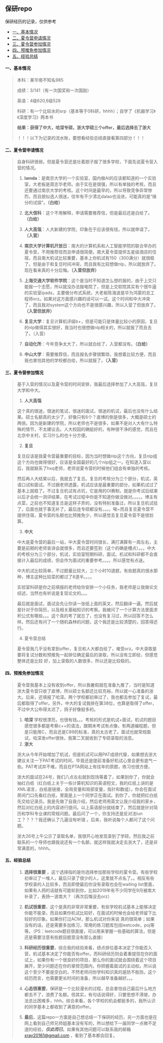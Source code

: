 ## 保研repo
保研经历的记录，仅供参考

*  [一、基本情况](#1)
*  [二、夏令营申请情况](#2)
*  [三、夏令营参加情况](#3) 
*  [四、预推免参加情况](#4)
*  [五、经验总结](#5)  

<h4 id="1">一、基本情况</h4>

> 本科：某华南不知名985
>
> 成绩：3/141（有一次国奖和一次国励） 
>
> 英语：4级620,6级528
>
> 科研：有一个比较水的srp（基本等于0科研，hhhh）；自学了《机器学习》《深度学习》两本书
>
> **结果：获得了中大，哈深专硕，浙大学硕三个offer，最后选择去了浙大**
>
> ！！！以下为记录的流水账，要想看经验总结直接看第四部分！！！

<h4 id="2">二、夏令营申请情况</h4>

> 自身科研很弱，但是夏令营还是壮着胆子报了很多学校，下面先说夏令营入营的情况。
>
> 1. **lamda**：是南京大学的一个实验室，国内做AI的应该都知道的一个实验室，大老板是周志华老师。由于实在是很强，所以有单独的考核，而且还要通过南京大学的考核。这个时间是最早的，所以导致竞争异常惨烈，而且貌似选人很迷，往年有不少清北dalao也没进，可能真的是“缘分的试探”。**（白给）**
>
> 2. **北大信科**：这个不用解释，申请需要推荐信，但是最后还是白给了。**（白给）**
>
> 3. **人大高瓴**：人大新建的学院，印象在于应该很有钱，所以就申请了。**（入营）**
>
> 4. **南京大学计算机开放日**：南大的计算机系和人工智能学院的联合举办的夏令营，不用推荐信而且申请很简便。南大夏令营提供五星级酒店的住宿，而且南大机试比较重要，基本上你机试有150（300满分）就很稳了。但是由于和复旦时间冲突，而且我有比较想做nlp，所以就放弃了。现在看来真的十分后悔。**（入营但放弃）**
>
> 5. **上海交通大学软件学院**：这个是当时不知道怎么想的报的，由于上交只能报一个志愿，所以就没办法报电院了，但是上交软院其实有个很牛逼的实验室ipads，主要做分布式系统，大老板陈海波是华为鸿蒙的总工程师orz。如果对这方面感兴趣的话可以一试。这个时间和中大冲突了，而且我对system这个方向也不是很感兴趣，所以入营了但放弃了。**（入营但放弃）**
>
> 6. **复旦大学**：复旦计算机评级b+，但是可能只是体量比较小的原因，复旦的nlp做得其实很好，我当时也很想做nlp相关的，所以就报了而且去了。（入营）
>
> 7. **自动化所**：今年竞争太大了，所以就白给了，入营都没有。**（白给）**
>
> 8. **中山大学**：需要推荐信，而且报名步骤很繁琐，我想着比较方便，而且我也害怕其他的学校都白给，所以就报了。**（入营）**
>

<h4 id="3">三、夏令营参加情况</h4>

> 基于入营的情况以及夏令营的时间安排，我最后选择参加了人大高瓴，复旦大学和中大。
>
> 1. **人大高瓴**
>
>这个真的很迷，很迷的笔试，很迷的面试，很迷的机试，最后也没有什么结果。硕士名额真的太少了，好像只有6个？直博的倒是很多，大概是硕士的两倍。因为是新建的学院，所以老师也不是很多，如果不是对人大有什么特殊的情节，不太建议去。人大校园的确挺好的，有种很干净的感觉，而且在北京中关村，实习什么的也十分方便。
>
>
> 2. **复旦**
>
>复旦应该是我夏令营最重要的目标，因为当时想做nlp这个方向，复旦nlp组这个方向也做得很好，应该是全国最好的几个nlp组之一。在知道入营以后，我就联系了hxq老师，老师说夏令营的时候他们组会有单独的考核。
>
>然后再人大结束以后，我就去了复旦。复旦的考核分为三个部分，机试，英语口试和面试。不过据老师透露，机试应该是最重要的部分，如果机试过了基本上就稳了。不过复旦机试有点坑，它是用的OI赛制，就是你考试后结束以后才会统一测评结果，在考试过程中你是不知道你做没做对。。。。。博主有点菜，之前也不知道复旦是这样子弄的，没有特别准备过，所以复旦机试挂了，后面也就于事无补了。最后连专硕都没有。。。。唉~而且复旦夏令营不提供住宿，夏令营的名额也比预推免少，所以感觉去复旦夏令营不是很划算。
>
> 3. **中大**
>
>中大是夏令营的最后一站，中大夏令营时间很长，满打满算有一周左右，主要是前期的老师宣讲会就很多，而且还要签到（这个的确是槽点）。。。中大的考核分为三个部分，机试，实验室短期科研，面试。机试和科研都不会直接计入最后的成绩，但会作为面试的重要参考。。。。所以感觉有点迷。
>
> 中大机试比较简单，不过题量比较大，三个小时10道题，有些题真的很水那种，博主这种比较菜的都过了8道半。。。。
>
> 实验室科研是你之前填报的老师给你安排一个小任务，我老师是让我做论文综述，当然也有听说是复现论文的。。。
>
> 最后就是面试，面试会先让你读一张纸上面的英文，然后翻译一遍。然后就是针对于你简历，以及相关基础知识的考察。我被问了一个计算方法里面求积公式有哪些。。。这个真的考了就忘了，也没有复习过，所以回答不怎么样。然后还有问了一个随机森林的问题，这个我还是比较清楚的，回答得还行。
>
> 4. 夏令营总结
>
> 夏令营我几乎没有拿到offer，复旦和人大都白给了，难受orz。中大录取是要将复试分数和预推免一起排位确定最后的录取，所以没有立即给，但感觉整体还是比较
好，加上录取的人数很多，所以还是比较稳的。 
>
>
<h4 id="4">四、预推免参加情况</h4>

> 夏令营我基本上没有收到offer，所以我暑假就在准备九推了，当时是知道浙大夏令营只收了直博，所以硕士名额还比较充裕，所以就一心准备的浙大。后来，还填报了哈深。两个学校都初审过了，我也都去参加了复试，最后都取得了offer。另外，中大的复试我排在第38位，也算是取得了offer，不过中大公布得太迟了，鸽子好像挺多的。
>
> 1. **哈深**
> 学校很漂亮，也很有钱。。。考核的形式是机试+面试，机试的题目感觉很多都是考察c++的语法，跟期末考试有点像，有两道编程题，但是只能用C，而且还是C89的标准，真的太古老了。面试也就常规面试，哈深发offer很快，我第二天就收到了专硕录取的消息。
> 2. **浙大**
>
> 浙大从今年开始增加了机试，但是机试可以用PAT成绩代替，如果想去浙大建议关注一下PAT考试的时间，毕竟还是提前准备好机试心里会更有底气一些。PAT考试并不难，而且在PTA网站上有往年的原题，练习也很方便。
>
> 浙大的面试在24号，我们八点左右就到现场等着了，如果到你了，你就会抽红白纸（红白纸上关于一些计算机知识的英语短文，我的红纸上讲的是XML语言，白纸是链接，全局变量和局部变量，指针和数组）。你会在面试房间门口先看红白纸，里面是上一个同学正在面试。到你了，你就把红白纸先交给记录员。我是先做了自我介绍，然后老师用英文让我介绍我的家乡，然后对红白纸上的内容进行提问。以上英语部分就结束了，然后就是针对简历和学科专业课的常规问题。最后问了一个，你支持还是反对法lun工？？？？我还确认了几遍没有听错 。后来，我听说每个人都问了这个问题。
>
> 浙大26号上午公示了录取名单，我很开心地发现录到了学硕，然后我之前联系的一个导师也跟我说还有一个名额，就这样我就决定去浙大了，还是非常满意的，hhhh。

<h4 id="5">五、经验总结</h4>

> 1. **选择很重要** ，这个选择指的是你选择参加那些学校的夏令营。有些学校初审过了一堆人，最后只录了很少的人，这里就不点名了。。相反有些学校录的人比较多，而且即使最后你没有录取也会在waiting list里面，如果有人鸽的话就有可能轮到你，比如2019年有不少同学在9月被南大补录了，表扬一波南大？（再次后悔没去orz）
>
> 2. **机试很重要**，这个是真的非常非常重要，有些学校机试基本上能够决定你能不能录，而且如果你机试比较好，在面试的时候也会给老师留下比较好的印象。如果你打过ACM，那么机试对你来说 真的很简单；如果没有的话，还是需要多加练习，常用的练习题库包括leetcode，poj等等。（PS：leetcode题目很直接，可以用来掌握一些基础的算法，但是还是需要注意有些题目题意没有那么直接）
>
> 3. **科研经历很重要**，综合我的经验来看，绩点排位基本决定了你能否入营，机试基本决定了你能否有offer。而科研经历则会着重提现在你的面试上，如果你有一个很良好的项目，那么你的面试就会围绕着这个项目展开，至少问题还在你的掌控范围内，你把握着面试的主动权。所以说这个至少不要是空白的，不然老师问你学科知识真的是防不胜防。这个经历而言，也需要更长时间的准备，所以越早准备越好。。。
>
> 4. **心态很重要**，保研是一个比较漫长的过程，总会害怕自己最后什么地方都去不了，浪费了名额。但其实，有句话说得好，只要思想不滑坡，办法总比困难多，hhh。综合来看，各个学校的机会都挺多的，我所认识的同学基本上都收到了满意的offer。
>
> 5. **最后**，这篇repo一方面是自己想总结一下保研的经历，另一方面也是在网上看到自己师兄师姐基本没有写的，所以想给下一届同学一点微不足道的经验，***仅此而已***。如果有其他问题可以联系我的邮箱 <xray20161@gmail.com> ，看到了基本都会回复。

